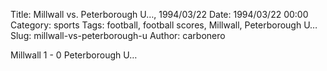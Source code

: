 Title: Millwall vs. Peterborough U…, 1994/03/22
Date: 1994/03/22 00:00
Category: sports
Tags: football, football scores, Millwall, Peterborough U…
Slug: millwall-vs-peterborough-u
Author: carbonero


Millwall 1 - 0 Peterborough U…
